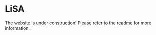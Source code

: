# LiSA 

The website is under construction! Please refer to the [readme](https://github.com/UniVE-SSV/lisa/blob/master/README.md) for more information.
